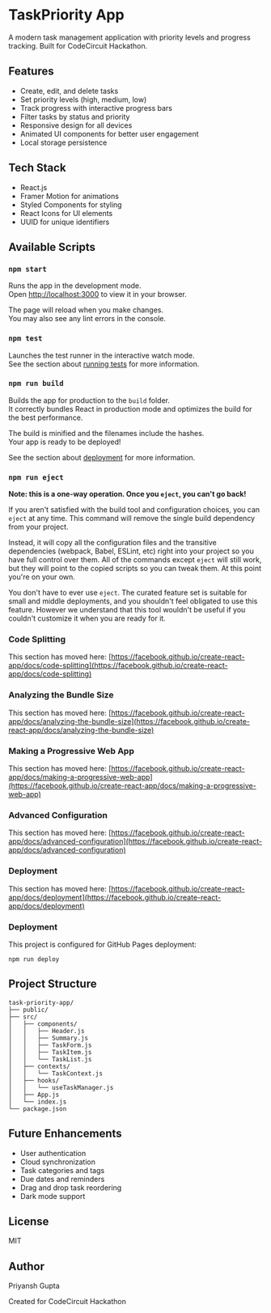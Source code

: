# TaskPriority App

A modern task management application with priority levels and progress tracking. Built for CodeCircuit Hackathon.

## Features

- Create, edit, and delete tasks
- Set priority levels (high, medium, low)
- Track progress with interactive progress bars
- Filter tasks by status and priority
- Responsive design for all devices
- Animated UI components for better user engagement
- Local storage persistence

## Tech Stack

- React.js
- Framer Motion for animations
- Styled Components for styling
- React Icons for UI elements
- UUID for unique identifiers

## Available Scripts

### `npm start`

Runs the app in the development mode.\
Open [http://localhost:3000](http://localhost:3000) to view it in your browser.

The page will reload when you make changes.\
You may also see any lint errors in the console.

### `npm test`

Launches the test runner in the interactive watch mode.\
See the section about [running tests](https://facebook.github.io/create-react-app/docs/running-tests) for more information.

### `npm run build`

Builds the app for production to the `build` folder.\
It correctly bundles React in production mode and optimizes the build for the best performance.

The build is minified and the filenames include the hashes.\
Your app is ready to be deployed!

See the section about [deployment](https://facebook.github.io/create-react-app/docs/deployment) for more information.

### `npm run eject`

**Note: this is a one-way operation. Once you `eject`, you can't go back!**

If you aren't satisfied with the build tool and configuration choices, you can `eject` at any time. This command will remove the single build dependency from your project.

Instead, it will copy all the configuration files and the transitive dependencies (webpack, Babel, ESLint, etc) right into your project so you have full control over them. All of the commands except `eject` will still work, but they will point to the copied scripts so you can tweak them. At this point you're on your own.

You don't have to ever use `eject`. The curated feature set is suitable for small and middle deployments, and you shouldn't feel obligated to use this feature. However we understand that this tool wouldn't be useful if you couldn't customize it when you are ready for it.


### Code Splitting

This section has moved here: [https://facebook.github.io/create-react-app/docs/code-splitting](https://facebook.github.io/create-react-app/docs/code-splitting)

### Analyzing the Bundle Size

This section has moved here: [https://facebook.github.io/create-react-app/docs/analyzing-the-bundle-size](https://facebook.github.io/create-react-app/docs/analyzing-the-bundle-size)

### Making a Progressive Web App

This section has moved here: [https://facebook.github.io/create-react-app/docs/making-a-progressive-web-app](https://facebook.github.io/create-react-app/docs/making-a-progressive-web-app)

### Advanced Configuration

This section has moved here: [https://facebook.github.io/create-react-app/docs/advanced-configuration](https://facebook.github.io/create-react-app/docs/advanced-configuration)

### Deployment

This section has moved here: [https://facebook.github.io/create-react-app/docs/deployment](https://facebook.github.io/create-react-app/docs/deployment)

### Deployment

This project is configured for GitHub Pages deployment:

```
npm run deploy
```

## Project Structure

```
task-priority-app/
├── public/
├── src/
│   ├── components/
│   │   ├── Header.js
│   │   ├── Summary.js
│   │   ├── TaskForm.js
│   │   ├── TaskItem.js
│   │   └── TaskList.js
│   ├── contexts/
│   │   └── TaskContext.js
│   ├── hooks/
│   │   └── useTaskManager.js
│   ├── App.js
│   └── index.js
└── package.json
```

## Future Enhancements

- User authentication
- Cloud synchronization
- Task categories and tags
- Due dates and reminders
- Drag and drop task reordering
- Dark mode support

## License

MIT

## Author

Priyansh Gupta

Created for CodeCircuit Hackathon
